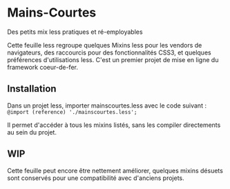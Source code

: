 # Mains-Courtes
Des petits mix less pratiques et ré-employables

Cette feuille less regroupe quelques Mixins less pour les vendors de navigateurs, des raccourcis pour des fonctionnalités CSS3, et quelques préférences d'utilisations less. C'est un premier projet de mise en ligne du framework coeur-de-fer.

## Installation

Dans un projet less, importer mainscourtes.less avec le code suivant : 
`@import (reference) './mainscourtes.less';`

Il permet d'accéder à tous les mixins listés, sans les compiler directements au sein du projet.

## WIP 

Cette feuille peut encore être nettement améliorer, quelques mixins désuets sont conservés pour une compatibilité avec d'anciens projets.
